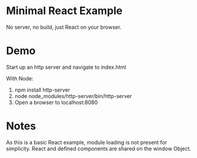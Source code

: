 # Minimal React Example

No server, no build, just React on your browser.

# Demo

Start up an http server and navigate to index.html

With Node:
1. npm install http-server
2. node node_modules/http-server/bin/http-server
3. Open a browser to localhost:8080 

# Notes

As this is a basic React example, module loading is not present for simplicity. React and defined components are shared on the window Object.